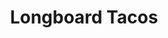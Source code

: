 ---
layout: place
title: "Longboard Tacos"
permalink: /colorado/colorado-springs/longboard-tacos.html
stateAbbr: CO
stateName: Colorado
cityName: Colorado Springs
seo:
  name: "Longboard Tacos"
  type: Restaurant
  links: null
description: "Looking for sushi in Colorado Springs, Colorado? Check out Longboard Tacos for a delightful Japanese dining experience. Enjoy a variety of sushi and other di..."
place_id: ChIJq4ahZ1NNE4cR4Xx7tszD7u4
photos:
  - name: >-
      places/ChIJq4ahZ1NNE4cR4Xx7tszD7u4/photos/AeeoHcLT3Vl5R7PuLPqxdswkUxa4iB2sffc7v79ZPRtso3ppiZmDQyur4gOWhXwiRnlo_96StCWLNaRc99tuf-dg22gNdhSFudQyRBmqW1hZhJjl1pRiMMOVFMjk6pFLo9uo0MWAbEDTwh46gxgtTjTRh5R1dKSN9ZUm9FTA5ZJK764l5uctnF_HCKEvEXqhPBfxcx9XzOi3JWQKYsHpstYC_D_7qBf-PeWddEGK9L02PFNokwFCwWr9VLoAah_vvKjbUzHiESaHH8VsmOSn77d7D-zirnW9h2UBjHkoXPn3pFJtGGEpY2V_NzJXhFDlpQrsB3QChjJbFQDRKpBdfXKDCoW7_Kk_6-GJ7YOcthXKwWJMlxBucTjDx-_M1Jc6QJSuwtS2LIxW5mFeAhuq333RUxCcPlvBeKUxAO2hhZ09R9JA6N0
    widthPx: 4000
    heightPx: 3000
    authorAttributions:
      - displayName: The Urban Rabbit
        uri: https://maps.google.com/maps/contrib/111715170936385368686
        photoUri: >-
          https://lh3.googleusercontent.com/a-/ALV-UjVjgP5sAebQQVrJrK9eUVBVMUFulHH-1cvARMHBBLoKiJfRlQQ=s100-p-k-no-mo
    flagContentUri: >-
      https://www.google.com/local/imagery/report/?cb_client=maps_api_places.places_api&image_key=!1e10!2sCIHM0ogKEICAgICLttWekwE&hl=en-US
    googleMapsUri: >-
      https://www.google.com/maps/place//data=!3m4!1e2!3m2!1sCIHM0ogKEICAgICLttWekwE!2e10!4m2!3m1!1s0x87134d5367a186ab:0xeeeec3ccb67b7ce1
  - name: >-
      places/ChIJq4ahZ1NNE4cR4Xx7tszD7u4/photos/AeeoHcJpv32hlnT_ZAXWdQTgsVbhzd16aNgPeOY89EB5QNaZ5ZnqL074Qog0_mKeSVFmC83hI4jARzEUeRgOio_f14SzGF1qTeWINPtJy3PeKtd9JZUxtWfKNgwec5j4C6IzOJz5KVTcND6S6yDRUJIxmOloqsq_nb5DWiYLb23j-QY2qPN6sA-OcUiMRrGNE4oDvZQIecK2ovNjCiZwGKyRK5ofXMY5cuSVITgrGlYME-5F-M0EJk-OdpWlIGCrALHUIUkbjsEdh1oTJYbjPed0CxBljlvN3MGKn9Dh7xMzFok
    widthPx: 4800
    heightPx: 3192
    authorAttributions:
      - displayName: Longboard Tacos
        uri: https://maps.google.com/maps/contrib/104923060951298547058
        photoUri: >-
          https://lh3.googleusercontent.com/a/ACg8ocLm8ZuW3v21CyC5kbcwOBawfQT-17E8lBj7yakqxM1E69r3=s100-p-k-no-mo
    flagContentUri: >-
      https://www.google.com/local/imagery/report/?cb_client=maps_api_places.places_api&image_key=!1e10!2sAF1QipO0g5AXRGGxWc5bK5NrZn48sXCunlwriZ3NAs4&hl=en-US
    googleMapsUri: >-
      https://www.google.com/maps/place//data=!3m4!1e2!3m2!1sAF1QipO0g5AXRGGxWc5bK5NrZn48sXCunlwriZ3NAs4!2e10!4m2!3m1!1s0x87134d5367a186ab:0xeeeec3ccb67b7ce1
  - name: >-
      places/ChIJq4ahZ1NNE4cR4Xx7tszD7u4/photos/AeeoHcIJrU04VG6galRXjilzCJj6HcZv5rAU4ZI7HdJyhv78eG0e_pNIhOcHCmKydHK7rHDfkdbXZDXU4wWk8OVgeKEKzhVU4BkNmFty2EwL_oDZ6cAjZTxodE5b14NSf36mpd0mx3hynKF0uLl1qlY5gZBmblb6T7oSRDa1QefqoH5fZ8oELadhiMbJQkIPuUsa9jYIN_Jly47ctNA-EnQRSx63m2LN1eJ3-1xrAD_dBaLYBliimv3hcJWtVyQJP0GxpMsBe89eau9TZMTsu95eCBIikO7-pfv0uX2lrz4f9SCuoO7F7ZcGNlwxkeCZ6ibDPifVyqhI8AnvTjscHP1rte4rLQ81FQlADl6TBMGO7k6oBBy1eZ1PRSFW_nrQ-Fl2Pj-aWaD2laT3FuqvyEZUkezxq1sEf84K5ONbyGtDPbijDEu2
    widthPx: 3000
    heightPx: 4000
    authorAttributions:
      - displayName: Liz G
        uri: https://maps.google.com/maps/contrib/108347821535278549176
        photoUri: >-
          https://lh3.googleusercontent.com/a/ACg8ocL_cAH5DB1A8nuKuI0MNhV9jzgte-4di8PyvDY0DMjJ0GIVsw=s100-p-k-no-mo
    flagContentUri: >-
      https://www.google.com/local/imagery/report/?cb_client=maps_api_places.places_api&image_key=!1e10!2sCIHM0ogKEICAgICpwcjdqQE&hl=en-US
    googleMapsUri: >-
      https://www.google.com/maps/place//data=!3m4!1e2!3m2!1sCIHM0ogKEICAgICpwcjdqQE!2e10!4m2!3m1!1s0x87134d5367a186ab:0xeeeec3ccb67b7ce1
  - name: >-
      places/ChIJq4ahZ1NNE4cR4Xx7tszD7u4/photos/AeeoHcIfLhK_J3otbP17MdjSzWFZ69pF4LeCHeXgdd4seMmV-h7cbDa80l2jUb1aO5zfF5frBIaf8DPiwSPq4kmBiGIN0Dr2nILKMEdyBdv9oO3HQu9MYVH4YUlVPHYVU8Jy11Y1P8_JZcCUQnirF8TrD4H0yLCMrYdBh9qZlWqUL9fKzAumjSmY6NPIQnm5_2Ou0McoUYWN8R_9uPrYY3WG2HfMS9IntYZ94-v8799VbB6SJ3FZkr1R39qwyYfvy6DTE9NXEgrJFA6Xtg8-dAbGB1AwXVtZ-xrs5-RNYotkdEJ9AXfFRagOjJUfJHj5CR2XmsDHoLD59yAJW6yGGRq55l0VisUZZwv9eF6yVvgBhDEQOtBpW0ZcFPytNsSBHwicQmoL8Ul0K5UEH9s2TD4T8uJpYwJWafH7B21apzkdt8Pwww
    widthPx: 3472
    heightPx: 4624
    authorAttributions:
      - displayName: Roseanne M
        uri: https://maps.google.com/maps/contrib/117876291856790584829
        photoUri: >-
          https://lh3.googleusercontent.com/a-/ALV-UjVBhjeoVfKPoF9HVgWhFb538DaswhKNoRL6bUDbrKZG0x1uHRc=s100-p-k-no-mo
    flagContentUri: >-
      https://www.google.com/local/imagery/report/?cb_client=maps_api_places.places_api&image_key=!1e10!2sCIHM0ogKEICAgICjq6O1Aw&hl=en-US
    googleMapsUri: >-
      https://www.google.com/maps/place//data=!3m4!1e2!3m2!1sCIHM0ogKEICAgICjq6O1Aw!2e10!4m2!3m1!1s0x87134d5367a186ab:0xeeeec3ccb67b7ce1
  - name: >-
      places/ChIJq4ahZ1NNE4cR4Xx7tszD7u4/photos/AeeoHcJAI7N4LYOje_NGi_VViXfkTt9Ash9roFzqPeRkSIgaCDtWvh8dW3yIrPiKEBhaTVXPBSB2_-yZsyA2j4tDWfnBvuX6Ecbc8TO6RuCwH7EzDWoT1sCkDxeLxWyP_ZEg-jcEm_xrKW8Pt6pb_JpQvZXrgUi8vLnXG_rjN17KJCJUjeE2MT4xFyj84PBbkj4Laiiu9yctI2gwIQ1axNfdFNHLhj82DbHN3og00uGV12pg1BsRNYv5RseUeFOnkNGUFCUzmNktUKgh1B4zqotDRCJFxyIqxuFZhgxxZLT0zSrLQutGN-uk5sJb6-LKUcWo4dpWV3bnRq8KzOl5cbhmIFxIpBQxmZrwcoI6NtpB81nQNW7B7Vqp-Ro372rL364VI13hr_xSWyYgZ346fZDH77753M-nbuBT1ZWJ6If_DL4
    widthPx: 4000
    heightPx: 3000
    authorAttributions:
      - displayName: The Urban Rabbit
        uri: https://maps.google.com/maps/contrib/111715170936385368686
        photoUri: >-
          https://lh3.googleusercontent.com/a-/ALV-UjVjgP5sAebQQVrJrK9eUVBVMUFulHH-1cvARMHBBLoKiJfRlQQ=s100-p-k-no-mo
    flagContentUri: >-
      https://www.google.com/local/imagery/report/?cb_client=maps_api_places.places_api&image_key=!1e10!2sCIHM0ogKEICAgICLttWeCw&hl=en-US
    googleMapsUri: >-
      https://www.google.com/maps/place//data=!3m4!1e2!3m2!1sCIHM0ogKEICAgICLttWeCw!2e10!4m2!3m1!1s0x87134d5367a186ab:0xeeeec3ccb67b7ce1
  - name: >-
      places/ChIJq4ahZ1NNE4cR4Xx7tszD7u4/photos/AeeoHcKMbqylE8VN-PAFVrTY9CwdpjSyHM_XVBTXCj1X7_amLcgbao1lA7bwmTQM_DQ4dDMVl80lX3HDnAvADoV2ORZkUZgLZUcXY3TcBIr6O-4DWGRe8IzmtddKj88bs6bnCI5CZTqijseptS_HugpzNI7PPJ4gFYBTIBRmQE8Fu82Q9acbJGn6p5HcaYwqa1h9div0Vob_gVDxERjG1ev1XrmGEn7b9TROiNGQx8kKkZNy5yZHwgWmsjc2fNhC9oJPJABWBQ0aa8fuS2OYyYvBDJYXFcWB3kdYK1Hi2oef9YXpk3Z_mybpRfV1-k6ZFAEfzg7QYmyH5nSqVV9dpwdMQ3ZVNrkjZnOMct1fw3lRlkv2dYKDLj-Bzz5LpUIEs54F5PmBiy4yazsVugPM_67DkeKhEv3df1UTkv0ywLYcthqlLllE
    widthPx: 3000
    heightPx: 4000
    authorAttributions:
      - displayName: The Urban Rabbit
        uri: https://maps.google.com/maps/contrib/111715170936385368686
        photoUri: >-
          https://lh3.googleusercontent.com/a-/ALV-UjVjgP5sAebQQVrJrK9eUVBVMUFulHH-1cvARMHBBLoKiJfRlQQ=s100-p-k-no-mo
    flagContentUri: >-
      https://www.google.com/local/imagery/report/?cb_client=maps_api_places.places_api&image_key=!1e10!2sCIHM0ogKEICAgICLttWe4wE&hl=en-US
    googleMapsUri: >-
      https://www.google.com/maps/place//data=!3m4!1e2!3m2!1sCIHM0ogKEICAgICLttWe4wE!2e10!4m2!3m1!1s0x87134d5367a186ab:0xeeeec3ccb67b7ce1
  - name: >-
      places/ChIJq4ahZ1NNE4cR4Xx7tszD7u4/photos/AeeoHcLf_lfwLZAdpWTRADZ7NaGYWnrN742_fbaxHWFRNFQbdakV4Qt3ssgIoKpwhcCVHuRhpfHaq0PTLxmsTkihs6I1EXrNU5LB499m_GAsjlu0iovCiIOgR66yKcSAiAmPnVPk1UOkf0wb4xPePiehSNO8CGAwwh-h9paFlsfKgwvXqm84RvlSfGBY18atZkvoq4o7-C3D3fVNnXBKwc19BePZzHgDgdM49TKIyJGRfKEYH0DIlqKfAwXiq85urTReWlEJojdPBFwRc8b381IQOg9Ke60ogKz85dmlulJQB2Kf5k8ENkZfZ9p6KgN-rqivJnWEwm7JQ0X2QBXC0hX-4ZnYoF1eI2aVAQDbDsBFR63J275GT2lx3CXSvHA6Wt6UHjagJFOXmfpCuzg7fLERT-ads2Y7FLZ0MgiLrx8s0Jz0VAo
    widthPx: 3472
    heightPx: 4624
    authorAttributions:
      - displayName: Roseanne M
        uri: https://maps.google.com/maps/contrib/117876291856790584829
        photoUri: >-
          https://lh3.googleusercontent.com/a-/ALV-UjVBhjeoVfKPoF9HVgWhFb538DaswhKNoRL6bUDbrKZG0x1uHRc=s100-p-k-no-mo
    flagContentUri: >-
      https://www.google.com/local/imagery/report/?cb_client=maps_api_places.places_api&image_key=!1e10!2sCIHM0ogKEICAgICjq6POvQE&hl=en-US
    googleMapsUri: >-
      https://www.google.com/maps/place//data=!3m4!1e2!3m2!1sCIHM0ogKEICAgICjq6POvQE!2e10!4m2!3m1!1s0x87134d5367a186ab:0xeeeec3ccb67b7ce1
  - name: >-
      places/ChIJq4ahZ1NNE4cR4Xx7tszD7u4/photos/AeeoHcLnPvKEnrAq-2dy9mYu40Cn7w_DtmXqTY3dvPsc676KmVv2hjJnI68nZ-x-qEoYP7oIHlOy4MHySyaC5Nrg5xLFkrPONcaxxnmVtYV1nYLQa6ThoUNJPyI6Zm85yIy8JJO-R7xNtdU5pzEk1uA-Lcrj4wvrAI3sgD3u7V9s9qEbqX6iiGahLIEGXuU0qGA2oAgPve2MwNFDqpAsmXO65I-CBzlcujTJDSFslBiU_-_a7gPX7i63fTR_BMAz5uwK3Z0Lk9fSEq8WQzQrCJFdePahmQHsjqRKpVQwgyB9sX5mSvX1DkfAQQ5U69U5_wsX63_s2tTkV42wYira56JwdftIXv_Y8lImhLOeBgRYSW8F--9m0UFLJS2I_hVFJYY6XhG_UKzBnqm0Wz-DCyzuKR4T9lbB8GVATeaWThx8N7qEK8S6
    widthPx: 3000
    heightPx: 4000
    authorAttributions:
      - displayName: Teddy
        uri: https://maps.google.com/maps/contrib/109343537894662063489
        photoUri: >-
          https://lh3.googleusercontent.com/a-/ALV-UjWPCk0uXzzIliAoGaYZRoZDlB9ReGEzEjTr2Lgww5nNRTZsH0E=s100-p-k-no-mo
    flagContentUri: >-
      https://www.google.com/local/imagery/report/?cb_client=maps_api_places.places_api&image_key=!1e10!2sCIHM0ogKEICAgIDrgKXalAE&hl=en-US
    googleMapsUri: >-
      https://www.google.com/maps/place//data=!3m4!1e2!3m2!1sCIHM0ogKEICAgIDrgKXalAE!2e10!4m2!3m1!1s0x87134d5367a186ab:0xeeeec3ccb67b7ce1
  - name: >-
      places/ChIJq4ahZ1NNE4cR4Xx7tszD7u4/photos/AeeoHcLfKZq26N-juMttbZbkGMcJhia1TIz__jmwffRKOOWlfW9kPimttSvUBS7yDPIMEPvnuhsBXcZ8_9AMCeDNXuS4jXwlTBFozRwhKuhJ5Rzg2OXfotTyfkn0MwYZewIYKahmRXsvX6X490f180Vr54nTfN5ySFeAylbXQBL_XvVvtHrTOaK1bLOfUy3WSHMnM39CFNW1bjZ9sUtIXiXS_vZlDk2dCwQWxH2vfe5Ztx9KiDKOWFqRdQqHmQ9PPqiI75sG6O_VQxH77MPUNhsquws5niU4OMqrjgZ-T46wCXc
    widthPx: 960
    heightPx: 1440
    authorAttributions:
      - displayName: Longboard Tacos
        uri: https://maps.google.com/maps/contrib/104923060951298547058
        photoUri: >-
          https://lh3.googleusercontent.com/a/ACg8ocLm8ZuW3v21CyC5kbcwOBawfQT-17E8lBj7yakqxM1E69r3=s100-p-k-no-mo
    flagContentUri: >-
      https://www.google.com/local/imagery/report/?cb_client=maps_api_places.places_api&image_key=!1e10!2sAF1QipMwXSE7QiocXWqpWip2F6H2sE-OpjenZKzExRo&hl=en-US
    googleMapsUri: >-
      https://www.google.com/maps/place//data=!3m4!1e2!3m2!1sAF1QipMwXSE7QiocXWqpWip2F6H2sE-OpjenZKzExRo!2e10!4m2!3m1!1s0x87134d5367a186ab:0xeeeec3ccb67b7ce1
  - name: >-
      places/ChIJq4ahZ1NNE4cR4Xx7tszD7u4/photos/AeeoHcJDAGgZ5I052BXFYaQXcsZ0NxM-nCcMhieeD4CGalWhckGBKy8PtlfTvutuMUAv9semTwmzOtvwCcElpHYjCvrBs44t1DiR4SMMsJZ17VQglTxK66TWjtUhOOh_bGajH_cZOFy_5RcTArl4LPLSk7pKHqFPjGVEbxFjecIdU9TK83zKyJplEr6B_jnJnCBjsIQ6DR_7j06pfrC6j57IZOox7BhzmKzCZG_NRhIm9Eie1xdGuHsXCqF6WJVJIpBeBJXOw5vmFFZK6QOqDy0S3iXGkDUzGcyMzzZRYXoIVNQ
    widthPx: 960
    heightPx: 1440
    authorAttributions:
      - displayName: Longboard Tacos
        uri: https://maps.google.com/maps/contrib/104923060951298547058
        photoUri: >-
          https://lh3.googleusercontent.com/a/ACg8ocLm8ZuW3v21CyC5kbcwOBawfQT-17E8lBj7yakqxM1E69r3=s100-p-k-no-mo
    flagContentUri: >-
      https://www.google.com/local/imagery/report/?cb_client=maps_api_places.places_api&image_key=!1e10!2sAF1QipM5TJIzTczqtTatUPhcgC6LseHiA9yp0dAWZNA&hl=en-US
    googleMapsUri: >-
      https://www.google.com/maps/place//data=!3m4!1e2!3m2!1sAF1QipM5TJIzTczqtTatUPhcgC6LseHiA9yp0dAWZNA!2e10!4m2!3m1!1s0x87134d5367a186ab:0xeeeec3ccb67b7ce1
address: 1895 Democracy Point Suite 120, Colorado Springs, CO 80908, USA
street: 1895 Democracy Point Suite 120
city: Colorado Springs
state: CO
zip: '80908'
country: USA
neighborhood: Northgate
latitude: '38.989425'
longitude: '-104.794607'
accessibility_options:
  wheelchairAccessibleParking: true
  wheelchairAccessibleEntrance: true
  wheelchairAccessibleRestroom: true
  wheelchairAccessibleSeating: true
business_status: CLOSED_PERMANENTLY
name: Longboard Tacos
google_maps_links:
  directionsUri: >-
    https://www.google.com/maps/dir//''/data=!4m7!4m6!1m1!4e2!1m2!1m1!1s0x87134d5367a186ab:0xeeeec3ccb67b7ce1!3e0
  placeUri: https://maps.google.com/?cid=17216913709486275809
  writeAReviewUri: >-
    https://www.google.com/maps/place//data=!4m3!3m2!1s0x87134d5367a186ab:0xeeeec3ccb67b7ce1!12e1
  reviewsUri: >-
    https://www.google.com/maps/place//data=!4m4!3m3!1s0x87134d5367a186ab:0xeeeec3ccb67b7ce1!9m1!1b1
  photosUri: >-
    https://www.google.com/maps/place//data=!4m3!3m2!1s0x87134d5367a186ab:0xeeeec3ccb67b7ce1!10e5
primary_type: Restaurant
opening_hours:
  regular: null
  current: null
secondary_opening_hours:
  regular:
    weekdayDescriptions: null
    type: null
  current:
    weekdayDescriptions: null
    type: null
phone: null
price_level: null
price_range: null
rating: null
rating_count: 0
website: null
reviews: null
parking_options: null
payment_options: null
allow_dogs: null
curbside_pickup: null
delivery: null
dine_in: null
good_for_children: null
good_for_groups: null
good_for_sports: null
live_music: null
menu_for_children: null
outdoor_seating: null
reservable: null
restroom: null
serves_beer: null
serves_breakfast: null
serves_brunch: null
serves_cocktails: null
serves_coffee: null
serves_dinner: null
serves_dessert: null
serves_lunch: null
serves_vegetarian_food: null
serves_wine: null
takeout: null
summary: null

---
